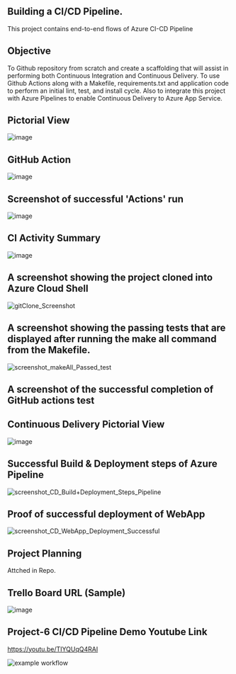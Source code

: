 
## Building a CI/CD Pipeline.
This project contains end-to-end flows of Azure CI-CD Pipeline 

## Objective
To Github repository from scratch and create a scaffolding that will assist in performing both Continuous Integration and Continuous Delivery. To use Github Actions along with a Makefile, requirements.txt and application code to perform an initial lint, test, and install cycle. Also to integrate this project with Azure Pipelines to enable Continuous Delivery to Azure App Service.

## Pictorial View
![image](https://user-images.githubusercontent.com/115372822/194770918-9a22d4f4-a684-49e8-8334-84b907aa51d8.png)

## GitHub Action
![image](https://user-images.githubusercontent.com/115372822/194771053-02087d81-d9ed-4750-863b-56d99b6e1c45.png)

## Screenshot of successful 'Actions' run
![image](https://user-images.githubusercontent.com/115372822/194755047-c78bbd48-8c58-4665-962d-94ff3875c0b0.png)

## CI Activity Summary
![image](https://user-images.githubusercontent.com/115372822/194771015-12e28a48-d0b4-45ba-9706-7e0b72dd87f8.png)

## A screenshot showing the project cloned into Azure Cloud Shell
![gitClone_Screenshot](https://user-images.githubusercontent.com/115372822/194930962-5452317d-70d8-42e9-8f0e-2d1ee6dab37b.JPG)

## A screenshot showing the passing tests that are displayed after running the make all command from the Makefile.
![screenshot_makeAll_Passed_test](https://user-images.githubusercontent.com/115372822/194931034-87af7da2-b471-4e2d-83e8-2abbedd732ad.JPG)

## A screenshot of the successful completion of GitHub actions test

## Continuous Delivery Pictorial View
![image](https://user-images.githubusercontent.com/115372822/194771091-6f9dcc90-5670-4ff0-adac-410aa022a671.png)

## Successful Build & Deployment steps of Azure Pipeline
![screenshot_CD_Build+Deployment_Steps_Pipeline](https://user-images.githubusercontent.com/115372822/194771157-37e826a5-547f-4746-b17d-d583533d089b.JPG)

## Proof of successful deployment of WebApp
![screenshot_CD_WebApp_Deployment_Successful](https://user-images.githubusercontent.com/115372822/194771170-b2f26fc0-5ae9-4988-9607-35e9a34df856.JPG)


## Project Planning 
Attched in Repo.

## Trello Board URL (Sample)
![image](https://user-images.githubusercontent.com/115372822/194772444-9e01d0eb-927a-4e73-846e-7710b3baae64.png)

## Project-6 CI/CD Pipeline Demo Youtube Link 
https://youtu.be/TIYQUqQ4RAI

![example workflow](https://github.com/deepgoswami09/subhadeep-udacity-p6/actions/workflows/ythonapp.yml/badge.svg)

